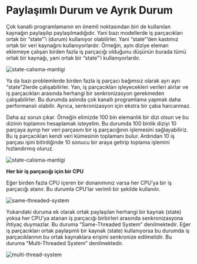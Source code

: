 # Paylaşımlı Durum ve Ayrık Durum

Çok kanallı programlamanın en önemli noktasından biri de kullanılan kaynağın paylaşılıp paylaşılmadığıdır. Yani bazı modellerde iş parçacıkları ortak bir “state”’i (durum) kullanıyor olabilirler. Yani “state”’den kastımız ortak bir veri kaynağını kullanıyorlardır. Örneğin, aynı diziye eleman eklemeye çalışan birden fazla iş parçacığı olduğunu düşünün burada tümü ortak bir kaynağı, yani ortak bir “state”’i kullanıyorlardır.

![state-calısma-mantigi](/Users/kodluyoruz/Projeler/kodluyoruz/taskforce/java/java-102/multi-threads-concurrency/figures/state-calisma-mantigi.png)

Ya da bazı problemlerde birden fazla iş parçacı bağımsız olarak ayrı ayrı “state”2lerde çalışabilirler. Yan, iş parçacıkları işleyecekleri verileri alırlar ve iş parçacıkları arasında herhangi bir senkronizasyon gerekmeden çalışabilirler. Bu durumda aslında çok kanallı programlama yapmak daha performanslı olabilir. Ayrıca, senkronizasyon için ekstra bir çaba harcanmaz. 

Daha az sorun çıkar. Örneğin elimizde 100 bin elemanlık bir dizi olsun ve bu dizinin toplamını hesaplamak isteyelim. Bu durumda 100 binlik diziyi 10 parçaya ayırıp her veri parçasını bir iş parçacığının işlemesini sağlayabiliriz. Bu iş parçacıkları kendi veri kümesinin toplamanı bulur. Ardından 10 iş parçası işini bitirdiğinde 10 sonucu bir araya getirip toplama işlemini hızlandırmış oluruz.

![state-calısma-mantigi](/Users/kodluyoruz/Projeler/kodluyoruz/taskforce/java/java-102/multi-threads-concurrency/figures/state-calisma-mantigi1.png)

**Her bir iş parçacığı için bir CPU**

Eğer birden fazla CPU içeren bir donanımınız varsa her CPU’ya bir iş parçacığı atanır. Bu durumla CPU’lar verimli bir şekilde kullanılır.

![same-threaded-system](/Users/kodluyoruz/Projeler/kodluyoruz/taskforce/java/java-102/multi-threads-concurrency/figures/same-threaded-system.png)

Yukarıdaki duruma ek olarak ortak paylaşılan herhangi bir kaynak (state) yoksa her CPU’ya atanan iş parçacığı birbirleri arasında senkronizasyona ihtiyaç duymazlar. Bu duruma “Same-Threaded System” denilmektedir. Eğer iş parçacıkları ortak paylaşımlı bir kaynak (state) kullanıyorsa bu durumda iş parçacıklarının bu ortak kaynaklara erişimi senkronize edilmelidir. Bu duruma “Multi-Threaded System” denilmektedir.

![multi-thread-system](/Users/kodluyoruz/Projeler/kodluyoruz/taskforce/java/java-102/multi-threads-concurrency/figures/multi-thread-system.png)

